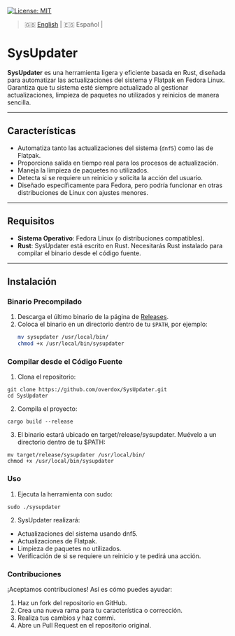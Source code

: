 [![License: MIT](https://img.shields.io/badge/License-MIT-blue.svg)](https://opensource.org/licenses/MIT)

> 🇬🇧 [English](README.md) | 🇪🇸 Español |

# SysUpdater

**SysUpdater** es una herramienta ligera y eficiente basada en Rust, diseñada para automatizar las actualizaciones del sistema y Flatpak en Fedora Linux. Garantiza que tu sistema esté siempre actualizado al gestionar actualizaciones, limpieza de paquetes no utilizados y reinicios de manera sencilla.

---

## Características

- Automatiza tanto las actualizaciones del sistema (`dnf5`) como las de Flatpak.
- Proporciona salida en tiempo real para los procesos de actualización.
- Maneja la limpieza de paquetes no utilizados.
- Detecta si se requiere un reinicio y solicita la acción del usuario.
- Diseñado específicamente para Fedora, pero podría funcionar en otras distribuciones de Linux con ajustes menores.

---

## Requisitos

- **Sistema Operativo**: Fedora Linux (o distribuciones compatibles).
- **Rust**: SysUpdater está escrito en Rust. Necesitarás Rust instalado para compilar el binario desde el código fuente.

---

## Instalación

### Binario Precompilado

1. Descarga el último binario de la página de [Releases](https://github.com/overdox/SysUpdater/releases).
2. Coloca el binario en un directorio dentro de tu `$PATH`, por ejemplo:
   ```bash
   mv sysupdater /usr/local/bin/
   chmod +x /usr/local/bin/sysupdater


### Compilar desde el Código Fuente
1. Clona el repositorio:
 ```
 git clone https://github.com/overdox/SysUpdater.git 
 cd SysUpdater
 ```
2. Compila el proyecto:
```
cargo build --release
```

3. El binario estará ubicado en target/release/sysupdater. Muévelo a un directorio dentro de tu $PATH:
```
mv target/release/sysupdater /usr/local/bin/
chmod +x /usr/local/bin/sysupdater
```

### Uso

1. Ejecuta la herramienta con sudo:
```
sudo ./sysupdater
```

2. SysUpdater realizará:

- Actualizaciones del sistema usando dnf5.
- Actualizaciones de Flatpak.
- Limpieza de paquetes no utilizados.
- Verificación de si se requiere un reinicio y te pedirá una acción.

### Contribuciones

¡Aceptamos contribuciones! Así es cómo puedes ayudar:

1. Haz un fork del repositorio en GitHub.
2. Crea una nueva rama para tu característica o corrección.
3. Realiza tus cambios y haz commi.
4. Abre un Pull Request en el repositorio original.